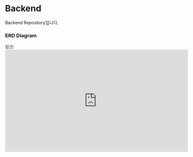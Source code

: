 # Backend
Backend Repository입니다.


### ERD Diagram
링크: <iframe width="600" height="336" src="https://www.erdcloud.com/p/TNSjywxKMjwnMHHkG" frameborder="0" allowfullscreen></iframe>
